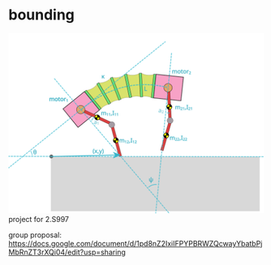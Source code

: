 bounding
========
![diagram](/proposal/diagram-1.svg)
project for 2.S997


group proposal: https://docs.google.com/document/d/1pd8nZ2IxiIFPYPBRWZQcwayYbatbPjMbRnZT3rXQi04/edit?usp=sharing